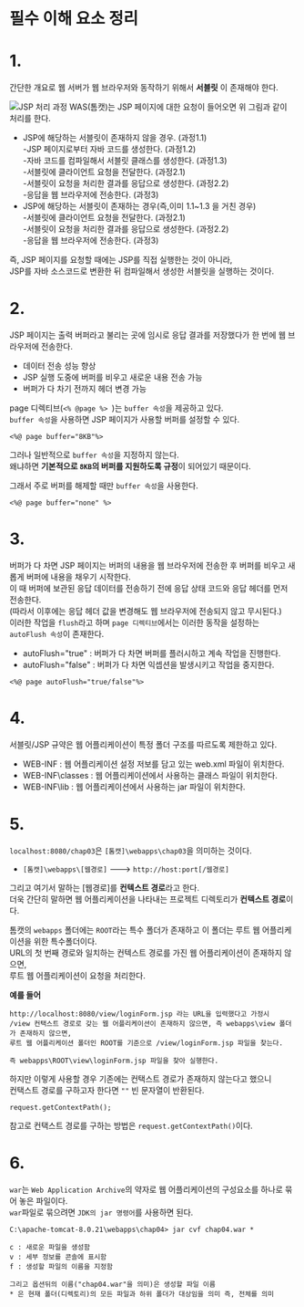 필수 이해 요소 정리
=======================
# 1.   
간단한 개요로 웹 서버가 웹 브라우저와 동작하기 위해서 **서블릿** 이 존재해야 한다.    
  
![JSP 처리 과정](https://user-images.githubusercontent.com/50267433/63404231-5626f480-c41d-11e9-8ffe-0d18b140cb86.jpg)
WAS(톰캣)는 JSP 페이지에 대한 요청이 들어오면 위 그림과 같이 처리를 한다.    
  
* JSP에 해당하는 서블릿이 존재하지 않을 경우. (과정1.1)  
  -JSP 페이지로부터 자바 코드를 생성한다. (과정1.2)  
  -자바 코드를 컴파일해서 서블릿 클래스를 생성한다. (과정1.3)  
  -서블릿에 클라이언트 요청을 전달한다. (과정2.1)  
  -서블릿이 요청을 처리한 결과를 응답으로 생성한다. (과정2.2)  
  -응답을 웹 브라우저에 전송한다. (과정3)   
* JSP에 해당하는 서블릿이 존재하는 경우(즉,이미 1.1~1.3 을 거친 경우)  
  -서블릿에 클라이언트 요청을 전달한다. (과정2.1)   
  -서블릿이 요청을 처리한 결과를 응답으로 생성한다. (과정2.2)      
  -응답을 웹 브라우저에 전송한다. (과정3)     
             
즉, JSP 페이지를 요청할 때에는 JSP를 직접 실행한는 것이 아니라,       
JSP를 자바 소스코드로 변환한 뒤 컴파일해서 생성한 서블릿을 실행하는 것이다.   

# 2.  
JSP 페이지는 출력 버퍼라고 불리는 곳에 임시로 응답 결과를 저장했다가 한 번에 웹 브라우저에 전송한다.  
   
* 데이터 전송 성능 향상  
* JSP 실행 도중에 버퍼를 비우고 새로운 내용 전송 가능  
* 버퍼가 다 차기 전까지 헤더 변경 가능   
      
page 디렉티브(```<% @page %> ```)는 ```buffer 속성```을 제공하고 있다.    
```buffer 속성```을 사용하면 JSP 페이지가 사용할 버퍼를 설정할 수 있다.    
```
<%@ page buffer="8KB"%>
```    
그러나 일반적으로 ```buffer 속성```을 지정하지 않는다.       
왜냐하면 **기본적으로 ```8KB```의 버퍼를 지원하도록 규정**이 되어있기 때문이다.  
  
그래서 주로 버퍼를 해제할 때만 ```buffer 속성```을 사용한다.  
```
<%@ page buffer="none" %>
```

# 3.
버퍼가 다 차면 JSP 페이지는 버퍼의 내용을 웹 브라우저에 전송한 후 버퍼를 비우고 새롭게 버퍼에 내용을 채우기 시작한다.     
이 때 버퍼에 보관된 응답 데이터를 전송하기 전에 응답 상태 코드와 응답 헤더를 먼저 전송한다.  
(따라서 이후에는 응답 헤더 값을 변경해도 웹 브라우저에 전송되지 않고 무시된다.)    
이러한 작업을 ```flush```라고 하며 ```page 디렉티브```에서는 이러한 동작을 설정하는 ```autoFlush 속성```이 존재한다.  

* autoFlush="true"  : 버퍼가 다 차면 버퍼를 플러시하고 계속 작업을 진행한다.       
* autoFlush="false" : 버퍼가 다 차면 익셉션을 발생시키고 작업을 중지한다.      

```
<%@ page autoFlush="true/false"%>
```    
# 4. 
서블릿/JSP 규약은 웹 어플리케이션이 특정 폴더 구조를 따르도록 제한하고 있다.
  
* WEB-INF : 웹 어플리케이션 설정 저보를 담고 있는 web.xml 파일이 위치한다.  
* WEB-INF\classes : 웹 어플리케이션에서 사용하는 클래스 파일이 위치한다.  
* WEB-INF\lib : 웹 어플리케이션에서 사용하는 jar 파일이 위치한다.  
  
# 5.
```localhost:8080/chap03```은 ```[톰캣]\webapps\chap03```을 의미하는 것이다. 

* ```[톰캣]\webapps\[웹경로]```  --->  ```http://host:port[/웹경로]```
  
그리고 여기서 말하는 [웹경로]를 **컨텍스트 경로**라고 한다.  
더욱 간단히 말하면 웹 어플리케이션을 나타내는 프로젝트 디렉토리가 **컨텍스트 경로**이다.    
  
톰캣의 ```webapps``` 폴더에는 ```ROOT```라는 특수 폴더가 존재하고 이 폴더는 루트 웹 어플리케이션을 위한 특수폴더이다.     
URL의 첫 번째 경로와 일치하는 컨텍스트 경로를 가진 웹 어플리케이션이 존재하지 않으면,      
루트 웹 어플리케이션이 요청을 처리한다.  
    
**예를 들어**  
``` 
http://localhost:8080/view/loginForm.jsp 라는 URL을 입력했다고 가정시
/view 컨택스트 경로로 갖는 웹 어플리케이션이 존재하지 않으면, 즉 webapps\view 폴더가 존재하지 않으면, 
루트 웹 어플리케이션 폴더인 ROOT를 기준으로 /view/loginForm.jsp 파일을 찾는다.

즉 webapps\ROOT\view\loginForm.jsp 파일을 찾아 실행한다.  
```
하지만 이렇게 사용할 경우 기존에는 컨택스트 경로가 존재하지 않는다고 했으니    
컨택스트 경로를 구하고자 한다면 ```""``` 빈 문자열이 반환된다.     
```
request.getContextPath();
```
참고로 컨택스트 경로를 구하는 방법은 ```request.getContextPath()```이다.  

# 6.
```war```는 ```Web Application Archive```의 약자로 웹 어플리케이션의 구성요소를 하나로 묶어 놓은 파일이다.       
```war```파일로 묶으려면 ```JDK의 jar 명령어```를 사용하면 된다.        
```
C:\apache-tomcat-8.0.21\webapps\chap04> jar cvf chap04.war *
                                  
c : 새로운 파일을 생성함
v : 세부 정보를 콘솔에 표시함
f : 생성할 파일의 이름을 지정함

그리고 옵션뒤의 이름("chap04.war"을 의미)은 생성할 파일 이름 
* 은 현재 폴더(디렉토리)의 모든 파일과 하위 폴더가 대상임을 의미 즉, 전체를 의미
``` 
